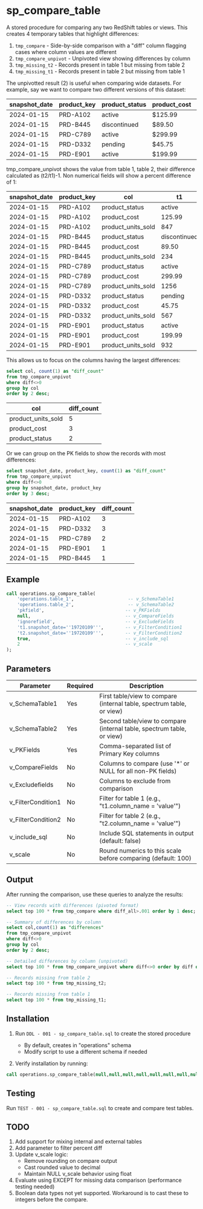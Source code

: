 # sp_compare_table

A stored procedure for comparing any two RedShift tables or views. This creates 4 temporary tables that highlight differences:

1. `tmp_compare` - Side-by-side comparison with a "diff" column flagging cases where column values are different
2. `tmp_compare_unpivot` - Unpivoted view showing differences by column
3. `tmp_missing_t2` - Records present in table 1 but missing from table 2
4. `tmp_missing_t1` - Records present in table 2 but missing from table 1

The unpivotted result (2) is useful when comparing wide datasets. For example, say we want to compare two different versions of this dataset:

| snapshot_date | product_key | product_status | product_cost | product_units_sold |
|--------------|-------------|----------------|--------------|-------------------|
| 2024-01-15   | PRD-A102    | active         | $125.99      | 847              |
| 2024-01-15   | PRD-B445    | discontinued   | $89.50       | 234              |
| 2024-01-15   | PRD-C789    | active         | $299.99      | 1256             |
| 2024-01-15   | PRD-D332    | pending        | $45.75       | 567              |
| 2024-01-15   | PRD-E901    | active         | $199.99      | 932              |

tmp_compare_unpivot shows the value from table 1, table 2, their difference calculated as (t2/t1)-1. Non numerical fields will show a percent difference of 1:


| snapshot_date | product_key | col               | t1        | t2        | diff    |
|--------------|-------------|-------------------|-----------|-----------|---------|
| 2024-01-15   | PRD-A102    | product_status    | active    | inactive  | 1    |
| 2024-01-15   | PRD-A102    | product_cost      | 125.99    | 130.99    | 0.0397  |
| 2024-01-15   | PRD-A102    | product_units_sold| 847       | 912       | 0.0767  |
| 2024-01-15   | PRD-B445    | product_status    | discontinued| discontinued| 0     |
| 2024-01-15   | PRD-B445    | product_cost      | 89.50     | 89.50     | 0       |
| 2024-01-15   | PRD-B445    | product_units_sold| 234       | 198       | -0.1538 |
| 2024-01-15   | PRD-C789    | product_status    | active    | active    | 0       |
| 2024-01-15   | PRD-C789    | product_cost      | 299.99    | 279.99    | -0.0667 |
| 2024-01-15   | PRD-C789    | product_units_sold| 1256      | 1489      | 0.1855  |
| 2024-01-15   | PRD-D332    | product_status    | pending   | active    | 1    |
| 2024-01-15   | PRD-D332    | product_cost      | 45.75     | 49.99     | 0.0927  |
| 2024-01-15   | PRD-D332    | product_units_sold| 567       | 634       | 0.1182  |
| 2024-01-15   | PRD-E901    | product_status    | active    | active    | 0       |
| 2024-01-15   | PRD-E901    | product_cost      | 199.99    | 199.99    | 0       |
| 2024-01-15   | PRD-E901    | product_units_sold| 932       | 1045      | 0.1212  |

This allows us to focus on the columns having the largest differences:
```sql
select col, count(1) as "diff_count"
from tmp_compare_unpivot
where diff<>0
group by col
order by 2 desc;
```

| col               | diff_count |
|------------------|------------|
| product_units_sold| 5          |
| product_cost      | 3          |
| product_status    | 2          |

Or we can group on the PK fields to show the records with most differences:
```sql
select snapshot_date, product_key, count(1) as "diff_count" 
from tmp_compare_unpivot 
where diff<>0 
group by snapshot_date, product_key 
order by 3 desc;
```

| snapshot_date | product_key | diff_count |
|--------------|-------------|------------|
| 2024-01-15   | PRD-A102    | 3          |
| 2024-01-15   | PRD-D332    | 3          |
| 2024-01-15   | PRD-C789    | 2          |
| 2024-01-15   | PRD-E901    | 1          |
| 2024-01-15   | PRD-B445    | 1          |

## Example

```sql
call operations.sp_compare_table(
    'operations.table_1',                    -- v_SchemaTable1
    'operations.table_2',                    -- v_SchemaTable2
    'pkfield',                              -- v_PKFields
    null,                                   -- v_CompareFields
    'ignorefield',                          -- v_ExcludeFields
    't1.snapshot_date=''19720109''',        -- v_FilterCondition1
    't2.snapshot_date=''19720109''',        -- v_FilterCondition2
    true,                                   -- v_include_sql
    2                                       -- v_scale
);
```

## Parameters

| Parameter | Required | Description |
|-----------|----------|-------------|
| v_SchemaTable1 | Yes | First table/view to compare (internal table, spectrum table, or view) |
| v_SchemaTable2 | Yes | Second table/view to compare (internal table, spectrum table, or view) |
| v_PKFields | Yes | Comma-separated list of Primary Key columns |
| v_CompareFields | No | Columns to compare (use '*' or NULL for all non-PK fields) |
| v_Excludefields | No | Columns to exclude from comparison |
| v_FilterCondition1 | No | Filter for table 1 (e.g., "t1.column_name = 'value'") |
| v_FilterCondition2 | No | Filter for table 2 (e.g., "t2.column_name = 'value'") |
| v_include_sql | No | Include SQL statements in output (default: false) |
| v_scale | No | Round numerics to this scale before comparing (default: 100) |

## Output

After running the comparison, use these queries to analyze the results:

```sql
-- View records with differences (pivoted format)
select top 100 * from tmp_compare where diff_all>.001 order by 1 desc;

-- Summary of differences by column
select col,count(1) as "differences" 
from tmp_compare_unpivot 
where diff<>0 
group by col 
order by 2 desc;

-- Detailed differences by column (unpivoted)
select top 100 * from tmp_compare_unpivot where diff<>0 order by diff desc;

-- Records missing from table 2
select top 100 * from tmp_missing_t2;

-- Records missing from table 1
select top 100 * from tmp_missing_t1;
```

## Installation

1. Run `DDL - 001 - sp_compare_table.sql` to create the stored procedure
   - By default, creates in "operations" schema
   - Modify script to use a different schema if needed

2. Verify installation by running:
```sql
call operations.sp_compare_table(null,null,null,null,null,null,null,null,null)
```

## Testing

Run `TEST - 001 - sp_compare_table.sql` to create and compare test tables.

## TODO

1. Add support for mixing internal and external tables
2. Add parameter to filter percent diff
3. Update v_scale logic:
   - Remove rounding on compare output
   - Cast rounded value to decimal
   - Maintain NULL v_scale behavior using float
4. Evaluate using EXCEPT for missing data comparison (performance testing needed)
5. Boolean data types not yet supported. Workaround is to cast these to integers before the compare.
